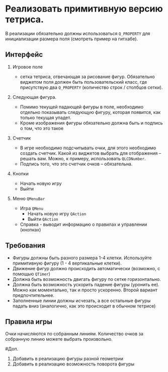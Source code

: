 ﻿# Реализовать примитивную версию тетриса.

В реализации обязательно должны использоваться `Q_PROPERTY` для инициализации размера поля (смотреть пример на гитхабе).

## Интерфейс
1. Игровое поле
   - сетка тетриса, отвечающая за рисование фигур. Обязательно виджетом поля должен быть пользовательский класс, где присутствую два `Q_PROPERTY` (количество строк / столбцов сетки).
         
3. Следующая фигура.
   - Помимо текущей падающей фигуры в поле, необходимо отдельно показывать следующую фигуру, которая появится, как только текущая упадет.
   - Кроме изображения фигуры обязательно должна быть и подпись о том, что это такое
4. Счетчик
   - В игре необходимо подсчитывать очки, для этого необходимо создать счетчик. Какой из виджетов выбрать для отображения – решать вам. Можно, к примеру, использовать `QLCDNumber`.
   - Подпись того, что это счетчик очков – обязательна.
5. Кнопки
   - Начать новую игру
   - Выйти
6. Меню `QMenuBar`
   - Игра `QMenu`
     - Начать новую игру `QAction`
     - Выйти `QAction`
   - Справка - выводит информацию о правилах и управлении (кнопках)

## Требования
- Фигуры должны быть разного размера 1-4  клетки. Используйте примитивную фигуру (1 - 4 вертикальные клетки).
- Движение фигур должно происходить автоматически (возможно, с помощью `QTimer`)
- Должна быть возможность двигать фигуру по сетке горизонтально.
- Должна быть возможность ускорить падение фигуры (уронить ее). Можно как моментально, так и просто ускоренно. Второй вариант предпочтительнее.
- Заполненные линии должны исчезать, а все остальные фигуры падать вниз (аналогично, как это происходит в обычном тетрисе)

## Правила игры 
Очки начисляются по собранным линиям. 
Количество очков за собранную линию можете выбрать произвольно.
      
#Доп.
1. Добавить в реализацию фигуры разной геометрии
2. Добавить в реализацию возможность поворота фигуры
